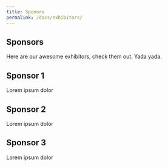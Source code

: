 ```yaml
---
title: Sponors
permalink: /docs/exhibitors/
---
```


## Sponsors

Here are our awesome exhibitors, check them out. Yada yada.

## Sponsor 1

Lorem ipsum dolor

## Sponsor 2

Lorem ipsum dolor

## Sponsor 3

Lorem ipsum dolor